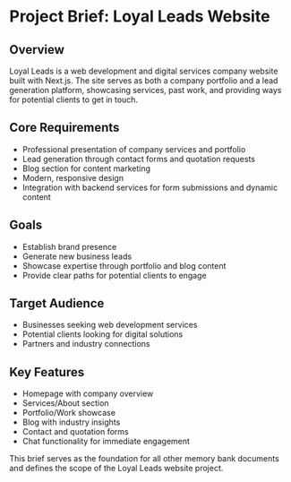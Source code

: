 # Project Brief: Loyal Leads Website

## Overview
Loyal Leads is a web development and digital services company website built with Next.js. The site serves as both a company portfolio and a lead generation platform, showcasing services, past work, and providing ways for potential clients to get in touch.

## Core Requirements
- Professional presentation of company services and portfolio
- Lead generation through contact forms and quotation requests
- Blog section for content marketing
- Modern, responsive design
- Integration with backend services for form submissions and dynamic content

## Goals
- Establish brand presence
- Generate new business leads
- Showcase expertise through portfolio and blog content
- Provide clear paths for potential clients to engage

## Target Audience
- Businesses seeking web development services
- Potential clients looking for digital solutions
- Partners and industry connections

## Key Features
- Homepage with company overview
- Services/About section
- Portfolio/Work showcase
- Blog with industry insights
- Contact and quotation forms
- Chat functionality for immediate engagement

This brief serves as the foundation for all other memory bank documents and defines the scope of the Loyal Leads website project.
